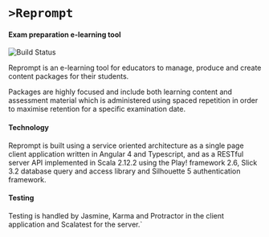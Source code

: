 # ``>Reprompt``
#### Exam preparation e-learning tool

![Build Status][logo]

[logo]: https://travis-ci.com/aworton/RepromptServer.svg?token=YXYYZLRjrctLryxGJPeQ&branch=master

Reprompt is an e-learning tool for educators to manage, produce and create content packages for 
their students.

Packages are highly focused and include both learning content and assessment material which is 
administered using spaced repetition in order to maximise retention for a specific examination 
date.

#### Technology

Reprompt is built using a service oriented architecture as a single page client application 
written in Angular 4 and Typescript, and as a RESTful server API implemented in Scala 2.12.2 using 
the Play! framework 2.6, Slick 3.2 database query and access library and Silhouette 5 
authentication framework.
 
#### Testing

Testing is handled by Jasmine, Karma and Protractor in the client application and Scalatest for 
the server.`

